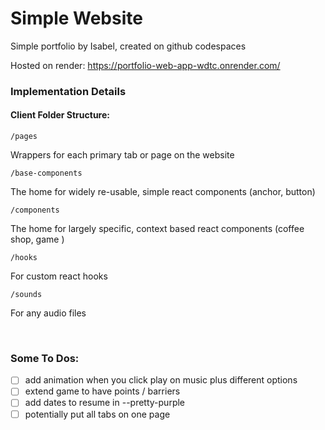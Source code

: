 # Simple Website

Simple portfolio by Isabel, created on github codespaces

Hosted on render: https://portfolio-web-app-wdtc.onrender.com/

### Implementation Details

#### Client Folder Structure:

```
/pages
```

Wrappers for each primary tab or page on the website

```
/base-components
```

The home for widely re-usable, simple react components (anchor, button)

```
/components
```

The home for largely specific, context based react components (coffee shop, game )

```
/hooks
```

For custom react hooks

```
/sounds
```

For any audio files

</br>

### Some To Dos:

- [ ] add animation when you click play on music plus different options
- [ ] extend game to have points / barriers
- [ ] add dates to resume in --pretty-purple
- [ ] potentially put all tabs on one page

